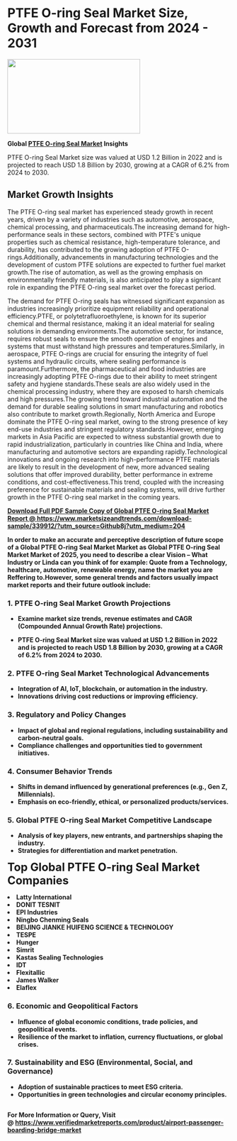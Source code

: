 <H1>PTFE O-ring Seal Market Size, Growth and Forecast from 2024 - 2031</H1><img class="aligncenter size-medium wp-image-584254" src="https://thirdeyenews.in/wp-content/uploads/2024/09/Global-Market-Research-300x168.jpeg" alt="" width="300" height="168" /><p><strong>Global&nbsp;<a href="https://www.marketsizeandtrends.com/download-sample/339912/?utm_source=Github8j?utm_medium=204">PTFE O-ring Seal Market</a> Insights</strong></p><p>PTFE O-ring Seal Market size was valued at USD 1.2 Billion in 2022 and is projected to reach USD 1.8 Billion by 2030, growing at a CAGR of 6.2% from 2024 to 2030.</p><p><h2>Market Growth Insights</h2> <p>The PTFE O-ring seal market has experienced steady growth in recent years, driven by a variety of industries such as automotive, aerospace, chemical processing, and pharmaceuticals.The increasing demand for high-performance seals in these sectors, combined with PTFE's unique properties such as chemical resistance, high-temperature tolerance, and durability, has contributed to the growing adoption of PTFE O-rings.Additionally, advancements in manufacturing technologies and the development of custom PTFE solutions are expected to further fuel market growth.The rise of automation, as well as the growing emphasis on environmentally friendly materials, is also anticipated to play a significant role in expanding the PTFE O-ring seal market over the forecast period.</p> <p><strong><a href="#"></a></strong></p> <p>The demand for PTFE O-ring seals has witnessed significant expansion as industries increasingly prioritize equipment reliability and operational efficiency.PTFE, or polytetrafluoroethylene, is known for its superior chemical and thermal resistance, making it an ideal material for sealing solutions in demanding environments.The automotive sector, for instance, requires robust seals to ensure the smooth operation of engines and systems that must withstand high pressures and temperatures.Similarly, in aerospace, PTFE O-rings are crucial for ensuring the integrity of fuel systems and hydraulic circuits, where sealing performance is paramount.Furthermore, the pharmaceutical and food industries are increasingly adopting PTFE O-rings due to their ability to meet stringent safety and hygiene standards.These seals are also widely used in the chemical processing industry, where they are exposed to harsh chemicals and high pressures.The growing trend toward industrial automation and the demand for durable sealing solutions in smart manufacturing and robotics also contribute to market growth.Regionally, North America and Europe dominate the PTFE O-ring seal market, owing to the strong presence of key end-use industries and stringent regulatory standards.However, emerging markets in Asia Pacific are expected to witness substantial growth due to rapid industrialization, particularly in countries like China and India, where manufacturing and automotive sectors are expanding rapidly.Technological innovations and ongoing research into high-performance PTFE materials are likely to result in the development of new, more advanced sealing solutions that offer improved durability, better performance in extreme conditions, and cost-effectiveness.This trend, coupled with the increasing preference for sustainable materials and sealing systems, will drive further growth in the PTFE O-ring seal market in the coming years.<p><strong><a href="#"></p><p><span class=""><strong>Download Full PDF Sample Copy of Global PTFE O-ring Seal Market Report</strong> @ <a href="https://www.marketsizeandtrends.com/download-sample/339912/?utm_source=Github8j?utm_medium=204" target="_blank">https://www.marketsizeandtrends.com/download-sample/339912/?utm_source=Github8j?utm_medium=204</a></span></p><p>In order to make an accurate and perceptive description of future scope of a Global&nbsp;PTFE O-ring Seal Market Market as Global&nbsp;PTFE O-ring Seal Market Market of 2025, you need to describe a clear Vision &ndash; What Industry or Linda can you think of for example: Quote from a Technology, healthcare, automotive, renewable energy, name the market you are Reffering to.However, some general trends and factors usually impact market reports and their future outlook include:</p><h3>1.&nbsp;<strong>PTFE O-ring Seal Market Growth Projections</strong></h3><ul><li>Examine market size trends, revenue estimates and CAGR (Compounded Annual Growth Rate) projections.</li><li><p>PTFE O-ring Seal Market size was valued at USD 1.2 Billion in 2022 and is projected to reach USD 1.8 Billion by 2030, growing at a CAGR of 6.2% from 2024 to 2030.</p></li></ul><h3>2.&nbsp;<strong>PTFE O-ring Seal Market Technological Advancements</strong></h3><ul><li>Integration of AI, IoT, blockchain, or automation in the industry.</li><li>Innovations driving cost reductions or improving efficiency.</li></ul><h3>3.&nbsp;<strong>Regulatory and Policy Changes</strong></h3><ul><li>Impact of global and regional regulations, including sustainability and carbon-neutral goals.</li><li>Compliance challenges and opportunities tied to government initiatives.</li></ul><h3>4.&nbsp;<strong>Consumer Behavior Trends</strong></h3><ul><li>Shifts in demand influenced by generational preferences (e.g., Gen Z, Millennials).</li><li>Emphasis on eco-friendly, ethical, or personalized products/services.</li></ul><h3>5.&nbsp;<strong>Global PTFE O-ring Seal Market Competitive Landscape</strong></h3><ul><li>Analysis of key players, new entrants, and partnerships shaping the industry.</li><li>Strategies for differentiation and market penetration.</li></ul><p data-pm-slice="1 1 []"><span style="color: inherit; font-family: inherit; font-size: 25px;">Top Global PTFE O-ring Seal Market Companies</span></p><div class="" data-test-id=""><p><li>Latty International</li><li> DONIT TESNIT</li><li> EPI Industries</li><li> Ningbo Chenming Seals</li><li> BEIJING JIANKE HUIFENG SCIENCE & TECHNOLOGY</li><li> TESPE</li><li> Hunger</li><li> Simrit</li><li> Kastas Sealing Technologies</li><li> IDT</li><li> Flexitallic</li><li> James Walker</li><li> Elaflex</li></p></div><h3>6.&nbsp;<strong>Economic and Geopolitical Factors</strong></h3><ul><li>Influence of global economic conditions, trade policies, and geopolitical events.</li><li>Resilience of the market to inflation, currency fluctuations, or global crises.</li></ul><h3>7.&nbsp;<strong>Sustainability and ESG (Environmental, Social, and Governance)</strong></h3><ul><li>Adoption of sustainable practices to meet ESG criteria.</li><li>Opportunities in green technologies and circular economy principles.</li></ul><h2><strong style="font-size: 14px;">For More Information or Query, Visit @&nbsp;</strong><a style="background-color: #ffffff; font-size: 14px;" href="https://www.marketsizeandtrends.com/report/ptfe-o-ring-seal-market/" target="_blank">https://www.verifiedmarketreports.com/product/airport-passenger-boarding-bridge-market</a></h2>